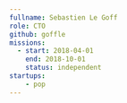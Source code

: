 ```yaml
---
fullname: Sebastien Le Goff
role: CTO
github: goffle
missions:
  - start: 2018-04-01
    end: 2018-10-01
    status: independent
startups:
    - pop
---
```

